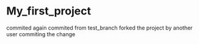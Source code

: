 # My_first_project 
commited 
again
commited
from
test_branch
forked the project
by another user
commiting the change
